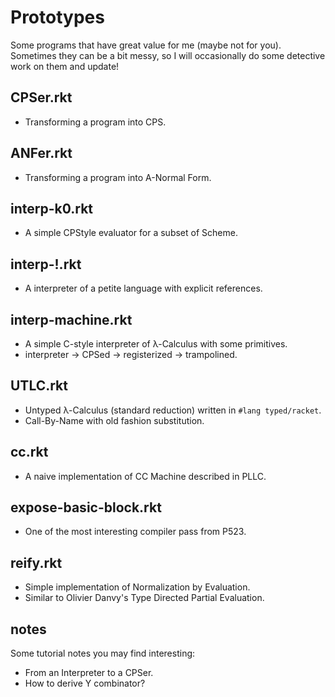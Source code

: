 # Prototypes

Some programs that have great value for me (maybe not for you). Sometimes they can be a bit messy, so I will occasionally do some detective work on them and update!

## CPSer.rkt
- Transforming a program into CPS.

## ANFer.rkt
- Transforming a program into A-Normal Form.

## interp-k0.rkt
- A simple CPStyle evaluator for a subset of Scheme.

## interp-!.rkt
- A interpreter of a petite language with explicit references.

## interp-machine.rkt
- A simple C-style interpreter of λ-Calculus with some primitives.
- interpreter -> CPSed -> registerized -> trampolined.

## UTLC.rkt
- Untyped λ-Calculus (standard reduction) written in `#lang typed/racket`.
- Call-By-Name with old fashion substitution.

## cc.rkt
- A naive implementation of CC Machine described in PLLC.

## expose-basic-block.rkt
- One of the most interesting compiler pass from P523.

## reify.rkt
- Simple implementation of Normalization by Evaluation.
- Similar to Olivier Danvy's Type Directed Partial Evaluation.

## notes
Some tutorial notes you may find interesting:
- From an Interpreter to a CPSer.
- How to derive Y combinator?

